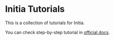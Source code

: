 # Initia Tutorials

This is a collection of tutorials for Initia.

You can check step-by-step tutorial in [official docs](https://docs.initia.xyz/build-on-initia/getting-started/creating-account).
